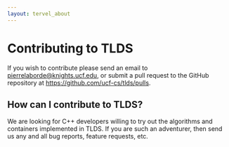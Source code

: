 ```yaml
---
layout: tervel_about
---
```


# Contributing to TLDS

If you wish to contribute please send an email to <pierrelaborde@knights.ucf.edu>, or submit a pull request to the GitHub repository at <https://github.com/ucf-cs/tlds/pulls>.

## How can I contribute to TLDS?

We are looking for C++ developers willing to try out the algorithms and containers implemented in TLDS.
If you are such an adventurer, then send us any and all bug reports, feature requests, etc.

